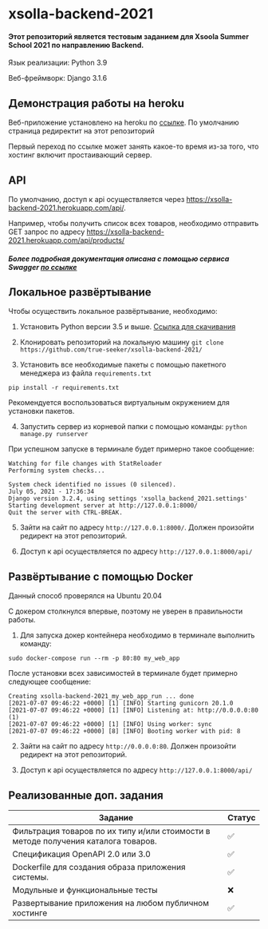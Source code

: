 
# xsolla-backend-2021
#### Этот репозиторий является тестовым заданием для Xsoola Summer School 2021 по направлению Backend.

Язык реализации: Python 3.9

Веб-фреймворк: Django 3.1.6

## Демонстрация работы на heroku

Веб-приложение установлено на heroku по [ссылке](https://xsolla-backend-2021.herokuapp.com/). По умолчанию  страница редиректит на этот репозиторий

Первый переход по ссылке может занять какое-то время из-за того, что хостинг включит простаивающий сервер.
## API

По умолчанию, доступ к api осуществляется через https://xsolla-backend-2021.herokuapp.com/api/.

Например, чтобы получить список всех товаров, необходимо отправить GET запрос по адресу https://xsolla-backend-2021.herokuapp.com/api/products/

##### Более подробная документация описана с помощью сервиса Swagger [по ссылке](https://app.swaggerhub.com/apis-docs/true-seeker/xsolla-backend-2021/)

## Локальное развёртывание


Чтобы осуществить локальное развёртывание, необходимо: 
1. Установить Python версии 3.5 и выше. [Ссылка для скачивания](https://www.python.org/)

   
2. Клонировать репозиторий на локальную машину
`git clone https://github.com/true-seeker/xsolla-backend-2021/`
   
   
3. Установить все необходимые пакеты с помощью пакетного менеджера из файла `requirements.txt`

`pip install -r requirements.txt`

Рекомендуется воспользоваться виртуальным окружением для установки пакетов.

4. Запустить сервер из корневой папки с помощью команды:
`python manage.py runserver`
   
При успешном запуске в терминале будет примерно такое сообщение:

```
Watching for file changes with StatReloader
Performing system checks...

System check identified no issues (0 silenced).
July 05, 2021 - 17:36:34
Django version 3.2.4, using settings 'xsolla_backend_2021.settings'
Starting development server at http://127.0.0.1:8000/
Quit the server with CTRL-BREAK.
```
5. Зайти на сайт по адресу `http://127.0.0.1:8000/`. Должен произойти редирект на этот репозиторий.


6. Доступ к api осуществляется по адресу `http://127.0.0.1:8000/api/`


## Развёртывание с помощью Docker

Данный способ проверялся на Ubuntu 20.04

С докером столкнулся впервые, поэтому не уверен в правильности работы.

1. Для запуска докер контейнера необходимо в терминале выполнить команду:

`sudo docker-compose run --rm -p 80:80 my_web_app`

После установки всех зависимостей в терминале будет примерно следующее сообщение:
```
Creating xsolla-backend-2021_my_web_app_run ... done
[2021-07-07 09:46:22 +0000] [1] [INFO] Starting gunicorn 20.1.0
[2021-07-07 09:46:22 +0000] [1] [INFO] Listening at: http://0.0.0.0:80 (1)
[2021-07-07 09:46:22 +0000] [1] [INFO] Using worker: sync
[2021-07-07 09:46:22 +0000] [8] [INFO] Booting worker with pid: 8
```

2. Зайти на сайт по адресу `http://0.0.0.0:80`. Должен произойти редирект на этот репозиторий.


3. Доступ к api осуществляется по адресу `http://127.0.0.1:8000/api/`
## Реализованные доп. задания

| Задание | Статус |
| ------ | ------ |
| Фильтрация товаров по их типу и/или стоимости в методе получения каталога товаров. |✅|
| Спецификация OpenAPI 2.0 или 3.0 |✅| 
| Dockerfile для создания образа приложения системы.  |✅|
| Модульные и функциональные тесты |❌|
| Развертывание приложения на любом публичном хостинге |✅|
